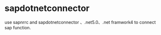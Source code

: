 # sapdotnetconnector
use sapnrrc and sapdotnetconnector 、.net5.0、.net framwork4 to connect sap function.

